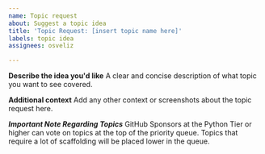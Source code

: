 ```yaml
---
name: Topic request
about: Suggest a topic idea
title: 'Topic Request: [insert topic name here]'
labels: topic idea
assignees: osveliz

---
```


**Describe the idea you'd like**
A clear and concise description of what topic you want to see covered.

**Additional context**
Add any other context or screenshots about the topic request here.

***Important Note Regarding Topics***
GitHub Sponsors at the Python Tier or higher can vote on topics at the top of the priority queue. Topics that require a lot of scaffolding will be placed lower in the queue.
